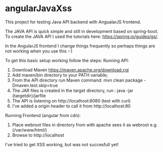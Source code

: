 # angularJavaXss
 This project for testing Java API backend with AngualarJS frontend.
 
 The JAVA API is quick simple and still in development based on spring-boot.
 To create the JAVA API I used the tutorials here: https://spring.io/guides/gs/.
 
 In the AngularJS frontend I change things frequently so perhaps things are not working when you use this :-)
 
 To get this basic setup working follow the steps:
 Running API:
 1) Download Maven https://maven.apache.org/download.cgi
 2) Add maven/bin directory to your PATH variable;
 3) From the API directory run Maven command: mvn clean package -Dmaven.test.skip=true
 4) The JAR files is created in the target directory, run : java -jar {targetdir}/jarfile
 5) The API is listening on http://localhost:8080 (test with curl)
 6) I've added a origin header to call it from http://localhost:80
 
 Running Frontend (angular from cdn):
 1) Place webroot files in directory from with apache sees it as webroot e.g. (/var/www/html/)
 2) Browse to http://localhost
 
 I've tried to get XSS working, but was not succesfull yet!
 
